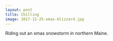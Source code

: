 ```yaml
---
layout: post
title: Chilling
image: 2017-12-25-xmas-blizzard.jpg
---
```


Riding out an xmas snowstorm in northern Maine.
